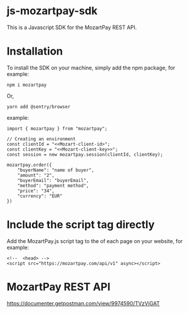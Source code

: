 # js-mozartpay-sdk
This is a Javascript SDK for the MozartPay REST API. 

# Installation

To install the SDK on your machine, simply add the npm package, for example:

`npm i mozartpay`

Or,

`yarn add @sentry/browser`

example:

``` 
import { mozartpay } from "mozartpay";

// Creating an environment
const clientId = "<<Mozart-client-id>";
const clientKey = "<<Mozart-client-key>>";
const session = new mozartpay.session(clientId, clientKey);

mozartpay.order({
    "buyerName": "name of buyer",
    "amount": "2",
    "buyerEmail": "buyerEmail",
    "method": "payment method",
    "price": "34",
    "currency": "EUR"
})
```

# Include the script tag directly
Add the MozartPay.js script tag to the <head> of each page on your website, for example:
    
```
<!--  <head> -->
<script src="https://mozartpay.com/api/v1" async></script>

```

# MozartPay REST API
https://documenter.getpostman.com/view/9974590/TVzVjGAT
